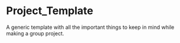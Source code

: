 # Project_Template
A generic template with all the important things to keep in mind while making a group project.
